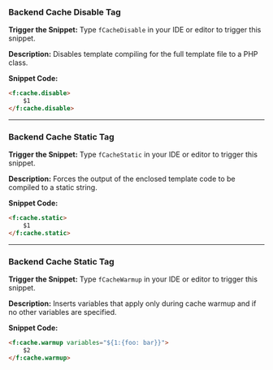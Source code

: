 ### Backend Cache Disable Tag

**Trigger the Snippet:** Type `fCacheDisable` in your IDE or editor to trigger this snippet.

**Description:**
Disables template compiling for the full template file to a PHP class.

**Snippet Code:**

```html
<f:cache.disable>
    $1
</f:cache.disable>
```

---

### Backend Cache Static Tag

**Trigger the Snippet:** Type `fCacheStatic` in your IDE or editor to trigger this snippet.

**Description:**
Forces the output of the enclosed template code to be compiled to a static string.

**Snippet Code:**

```html
<f:cache.static>
    $1
</f:cache.static>
```

---

### Backend Cache Static Tag

**Trigger the Snippet:** Type `fCacheWarmup` in your IDE or editor to trigger this snippet.

**Description:**
Inserts variables that apply only during cache warmup and if no other variables are specified.

**Snippet Code:**

```html
<f:cache.warmup variables="${1:{foo: bar}}">
    $2
</f:cache.warmup>
```
